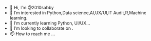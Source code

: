 - 👋 Hi, I’m @2010sabby
- 👀 I’m interested in Python,Data science,AI,UX/UI,IT Audit,R,Machine learning.
- 🌱 I’m currently learning Python, UI/UX...
- 💞️ I’m looking to collaborate on .
- 📫 How to reach me ...

<!---
2010sabby/2010sabby is a ✨ special ✨ repository because its `README.md` (this file) appears on your GitHub profile.
You can click the Preview link to take a look at your changes.
--->
